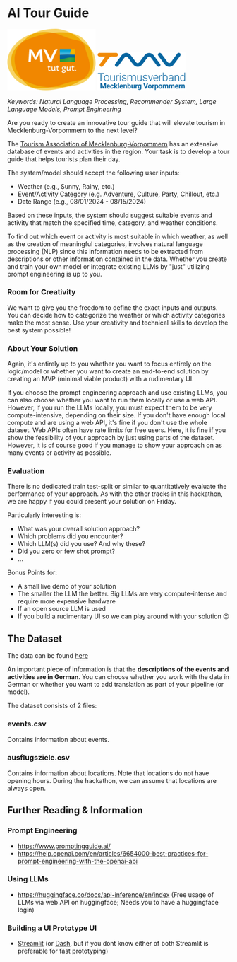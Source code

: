 # AI Tour Guide
<img src="imgs/mv.svg" width="200">
<img src="imgs/tourism.svg" width="200">

*Keywords: Natural Language Processing, Recommender System, Large Language Models, Prompt Engineering*



Are you ready to create an innovative tour guide that will elevate tourism in Mecklenburg-Vorpommern to the next level?

The [Tourism Association of Mecklenburg-Vorpommern](https://tmv.tourismus.mv/) has an extensive database of events and activities in the region. Your task is to develop a tour guide that helps tourists plan their day.

The system/model should accept the following user inputs:

- Weather (e.g., Sunny, Rainy, etc.)
- Event/Activity Category (e.g. Adventure, Culture, Party, Chillout, etc.)
- Date Range (e.g., 08/01/2024 - 08/15/2024)

Based on these inputs, the system should suggest suitable events and activity that match the specified time, category, and weather conditions. 

To find out which event or activity is most suitable in which weather, as well as the creation of meaningful categories, involves natural language processing (NLP) since this information needs to be extracted from descriptions or other information contained in the data. Whether you create and train your own model or integrate existing LLMs by "just" utilizing prompt engineering is up to you.

### Room for Creativity

We want to give you the freedom to define the exact inputs and outputs. You can decide how to categorize the weather or which activity categories make the most sense. Use your creativity and technical skills to develop the best system possible!

### About Your Solution

Again, it's entirely up to you whether you want to focus entirely on the logic/model or whether you want to create an end-to-end solution by creating an MVP (minimal viable product) with a rudimentary UI. 

If you choose the prompt engineering approach and use existing LLMs, you can also choose whether you want to run them locally or use a web API. However, if you run the LLMs locally, you must expect them to be very compute-intensive, depending on their size. If you don't have enough local compute and are using a web API, it's fine if you don't use the whole dataset. Web APIs often have rate limits for free users. Here, it is fine if you show the feasibility of your approach by just using parts of the dataset. However, it is of course good if you manage to show your approach on as many events or activity as possible.


### Evaluation

There is no dedicated train test-split or similar to quantitatively evaluate the performance of your approach. As with the other tracks in this hackathon, we are happy if you could present your solution on Friday. 

Particularly interesting is:

- What was your overall solution approach?
- Which problems did you encounter?
- Which LLM(s) did you use? And why these?
- Did you zero or few shot prompt? 
- ...

Bonus Points for:

- A small live demo of your solution
- The smaller the LLM the better. Big LLMs are very compute-intense and require more expensive hardware
- If an open source LLM is used
- If you build a rudimentary UI so we can play around with your solution 😉

## The Dataset

The data can be found [here](https://drive.google.com/drive/folders/1gbzbJ59ZVJkIFxJ5DOI7dSvItwgFXzQw?usp=drive_link)

An important piece of information is that the **descriptions of the events and activities are in German**. You can choose whether you work with the data in German or whether you want to add translation as part of your pipeline (or model).

The dataset consists of 2 files:

### events.csv

Contains information about events.

### ausflugsziele.csv

Contains information about locations. Note that locations do not have opening hours. During the hackathon, we can assume that locations are always open.

## Further Reading & Information


### Prompt Engineering

- https://www.promptingguide.ai/
- https://help.openai.com/en/articles/6654000-best-practices-for-prompt-engineering-with-the-openai-api

### Using LLMs

- https://huggingface.co/docs/api-inference/en/index (Free usage of LLMs via web API on huggingface; Needs you to have a huggingface login)

### Building a UI Prototype UI

- [Streamlit](https://streamlit.io/) (or [Dash](https://dash.plotly.com/), but if you dont know either of both Streamlit is preferable for fast prototyping)
